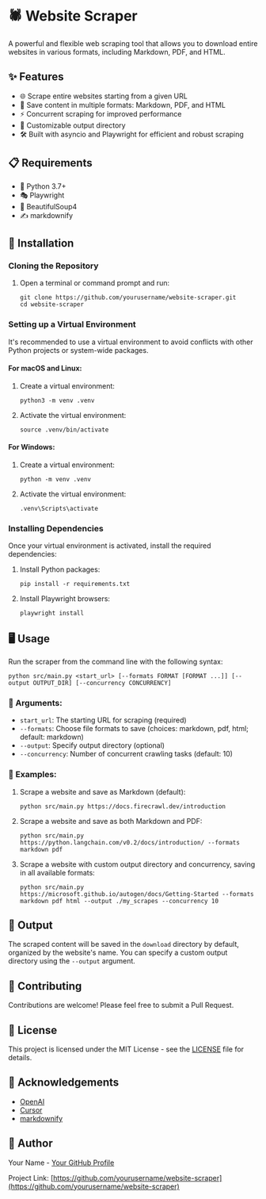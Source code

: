 # 🕷️ Website Scraper

A powerful and flexible web scraping tool that allows you to download entire websites in various formats, including Markdown, PDF, and HTML.

## ✨ Features

- 🌐 Scrape entire websites starting from a given URL
- 💾 Save content in multiple formats: Markdown, PDF, and HTML
- ⚡ Concurrent scraping for improved performance
- 📁 Customizable output directory
- 🛠️ Built with asyncio and Playwright for efficient and robust scraping

## 📋 Requirements

- 🐍 Python 3.7+
- 🎭 Playwright
- 🍲 BeautifulSoup4
- ✍️ markdownify

## 🚀 Installation

### Cloning the Repository

1. Open a terminal or command prompt and run:
   ```
   git clone https://github.com/yourusername/website-scraper.git
   cd website-scraper
   ```

### Setting up a Virtual Environment

It's recommended to use a virtual environment to avoid conflicts with other Python projects or system-wide packages.

#### For macOS and Linux:

1. Create a virtual environment:
   ```
   python3 -m venv .venv
   ```

2. Activate the virtual environment:
   ```
   source .venv/bin/activate
   ```

#### For Windows:

1. Create a virtual environment:
   ```
   python -m venv .venv
   ```

2. Activate the virtual environment:
   ```
   .venv\Scripts\activate
   ```

### Installing Dependencies

Once your virtual environment is activated, install the required dependencies:

1. Install Python packages:
   ```
   pip install -r requirements.txt
   ```

2. Install Playwright browsers:
   ```
   playwright install
   ```

## 🖥️ Usage

Run the scraper from the command line with the following syntax:

```
python src/main.py <start_url> [--formats FORMAT [FORMAT ...]] [--output OUTPUT_DIR] [--concurrency CONCURRENCY]
```

### 🔧 Arguments:

- `start_url`: The starting URL for scraping (required)
- `--formats`: Choose file formats to save (choices: markdown, pdf, html; default: markdown)
- `--output`: Specify output directory (optional)
- `--concurrency`: Number of concurrent crawling tasks (default: 10)

### 📝 Examples:

1. Scrape a website and save as Markdown (default):
   ```
   python src/main.py https://docs.firecrawl.dev/introduction
   ```

2. Scrape a website and save as both Markdown and PDF:
   ```
   python src/main.py https://python.langchain.com/v0.2/docs/introduction/ --formats markdown pdf
   ```

3. Scrape a website with custom output directory and concurrency, saving in all available formats:
   ```
   python src/main.py https://microsoft.github.io/autogen/docs/Getting-Started --formats markdown pdf html --output ./my_scrapes --concurrency 10
   ```

## 📂 Output

The scraped content will be saved in the `download` directory by default, organized by the website's name. You can specify a custom output directory using the `--output` argument.

## 🤝 Contributing

Contributions are welcome! Please feel free to submit a Pull Request.

## 📄 License

This project is licensed under the MIT License - see the [LICENSE](LICENSE) file for details.

## 🙏 Acknowledgements
- [OpenAI](https://openai.com/)
- [Cursor](https://www.cursor.com/)
- [markdownify](https://github.com/matthewwithanm/python-markdownify)

## 👤 Author

Your Name - [Your GitHub Profile](https://github.com/yourusername)

Project Link: [https://github.com/yourusername/website-scraper](https://github.com/yourusername/website-scraper)
